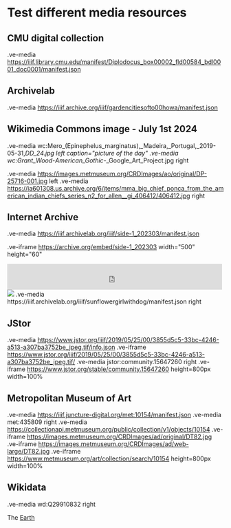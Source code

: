 # Test different media resources 

## CMU digital collection
.ve-media https://iiif.library.cmu.edu/manifest/Diplodocus_box00002_fld00584_bdl0001_doc0001/manifest.json

## Archivelab 
.ve-media https://iiif.archive.org/iiif/gardencitiesofto00howa/manifest.json 

## Wikimedia Commons image - July 1st 2024
.ve-media wc:Mero_(Epinephelus_marginatus),_Madeira,_Portugal,_2019-05-31,_DD_24.jpg left caption="picture of the day"
.ve-media wc:Grant_Wood_-_American_Gothic_-_Google_Art_Project.jpg right

.ve-media https://images.metmuseum.org/CRDImages/ao/original/DP-25716-001.jpg left
.ve-media https://ia601308.us.archive.org/6/items/mma_big_chief_ponca_from_the_american_indian_chiefs_series_n2_for_allen__gi_406412/406412.jpg right

## Internet Archive
.ve-media https://iiif.archivelab.org/iiif/side-1_202303/manifest.json

.ve-iframe https://archive.org/embed/side-1_202303 width="500" height="60"
<iframe src="https://archive.org/embed/side-1_202303" width="500" height="60" frameborder="0" webkitallowfullscreen="true" mozallowfullscreen="true" allowfullscreen></iframe>

<img src="https://ia601608.us.archive.org/10/items/side-1_202303/side%201_itemimage.jpg">
.ve-media https://iiif.archivelab.org/iiif/sunflowergirlwithdog/manifest.json right

## JStor
.ve-media https://www.jstor.org/iiif/2019/05/25/00/3855d5c5-33bc-4246-a513-a307ba3752be_jpeg.tif/info.json
.ve-iframe https://www.jstor.org/iiif/2019/05/25/00/3855d5c5-33bc-4246-a513-a307ba3752be_jpeg.tif/
.ve-media jstor:community.15647260 right
.ve-iframe https://www.jstor.org/stable/community.15647260 height=800px width=100%

## Metropolitan Museum of Art
.ve-media https://iiif.juncture-digital.org/met:10154/manifest.json 
.ve-media met:435809 right
.ve-media https://collectionapi.metmuseum.org/public/collection/v1/objects/10154 
.ve-iframe https://images.metmuseum.org/CRDImages/ad/original/DT82.jpg 
.ve-iframe https://images.metmuseum.org/CRDImages/ad/web-large/DT82.jpg 
.ve-iframe https://www.metmuseum.org/art/collection/search/10154 height=800px width=100%

## Wikidata 
.ve-media wd:Q29910832  right

The [Earth](https://www.wikidata.org/wiki/Q2)